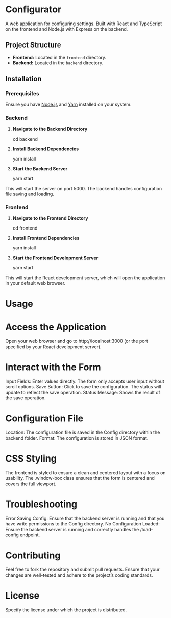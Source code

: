 # Configurator

A web application for configuring settings. Built with React and TypeScript on the frontend and Node.js with Express on the backend.

## Project Structure

- **Frontend:** Located in the `frontend` directory.
- **Backend:** Located in the `backend` directory.

## Installation

### Prerequisites

Ensure you have [Node.js](https://nodejs.org/) and [Yarn](https://yarnpkg.com/) installed on your system.

### Backend

1. **Navigate to the Backend Directory**

   cd backend

2. **Install Backend Dependencies**

    yarn install

3. **Start the Backend Server**

    yarn start

This will start the server on port 5000. The backend handles configuration file saving and loading.

### Frontend

1. **Navigate to the Frontend Directory**

    cd frontend

2. **Install Frontend Dependencies**

    yarn install

3. **Start the Frontend Development Server**

    yarn start

This will start the React development server, which will open the application in your default web browser.


# Usage
# Access the Application

Open your web browser and go to http://localhost:3000 (or the port specified by your React development server).

# Interact with the Form

Input Fields: Enter values directly. The form only accepts user input without scroll options.
Save Button: Click to save the configuration. The status will update to reflect the save operation.
Status Message: Shows the result of the save operation.
# Configuration File
Location: The configuration file is saved in the Config directory within the backend folder.
Format: The configuration is stored in JSON format.
# CSS Styling
The frontend is styled to ensure a clean and centered layout with a focus on usability. The .window-box class ensures that the form is centered and covers the full viewport.

# Troubleshooting
Error Saving Config: Ensure that the backend server is running and that you have write permissions to the Config directory.
No Configuration Loaded: Ensure the backend server is running and correctly handles the /load-config endpoint.
# Contributing
Feel free to fork the repository and submit pull requests. Ensure that your changes are well-tested and adhere to the project’s coding standards.

# License
Specify the license under which the project is distributed.
